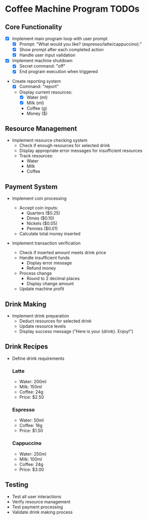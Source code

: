 # Coffee Machine Program TODOs

## Core Functionality
- [x] Implement main program loop with user prompt
  - [x] Prompt: "What would you like? (espresso/latte/cappuccino):"
  - [x] Show prompt after each completed action
  - [x] Handle user input validation

- [x] Implement machine shutdown
  - [x] Secret command: "off"
  - [x] End program execution when triggered

- Create reporting system
  - [x] Command: "report"
  - Display current resources:
    - [x] Water (ml)
    - [x] Milk (ml)
    - Coffee (g)
    - Money ($)

## Resource Management
- Implement resource checking system
  - Check if enough resources for selected drink
  - Display appropriate error messages for insufficient resources
  - Track resources:
    - Water
    - Milk
    - Coffee

## Payment System
- Implement coin processing
  - Accept coin inputs:
    - Quarters ($0.25)
    - Dimes ($0.10)
    - Nickels ($0.05)
    - Pennies ($0.01)
  - Calculate total money inserted

- Implement transaction verification
  - Check if inserted amount meets drink price
  - Handle insufficient funds
    - Display error message
    - Refund money
  - Process change
    - Round to 2 decimal places
    - Display change amount
  - Update machine profit

## Drink Making
- Implement drink preparation
  - Deduct resources for selected drink
  - Update resource levels
  - Display success message ("Here is your {drink}. Enjoy!")

## Drink Recipes
- Define drink requirements
  ### Latte
  - Water: 200ml
  - Milk: 150ml
  - Coffee: 24g
  - Price: $2.50

  ### Espresso
  - Water: 50ml
  - Coffee: 18g
  - Price: $1.50

  ### Cappuccino
  - Water: 250ml
  - Milk: 100ml
  - Coffee: 24g
  - Price: $3.00

## Testing
- Test all user interactions
- Verify resource management
- Test payment processing
- Validate drink making process